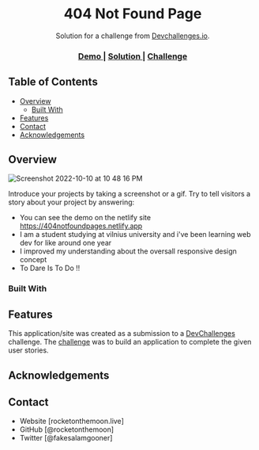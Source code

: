 <!-- Please update value in the {}  -->

<h1 align="center">404 Not Found Page</h1>

<div align="center">
   Solution for a challenge from  <a href="http://devchallenges.io" target="_blank">Devchallenges.io</a>.
</div>

<div align="center">
  <h3>
    <a href="https://https://www.figma.com/file/QeKWLNhB13zDjJzqR22TKE/404-page-challenge?node-id=1%3A4">
      Demo
    </a>
    <span> | </span>
    <a href="https://404notfoundpages.netlify.app">
      Solution
    </a>
    <span> | </span>
    <a href="https://devchallenges.io/challenges/wBunSb7FPrIepJZAg0sY">
      Challenge
    </a>
  </h3>
</div>

<!-- TABLE OF CONTENTS -->

## Table of Contents

- [Overview](#overview)
  - [Built With](#built-with)
- [Features](#features)
- [Contact](#contact)
- [Acknowledgements](#acknowledgements)

<!-- OVERVIEW -->

## Overview

![Screenshot 2022-10-10 at 10 48 16 PM](https://user-images.githubusercontent.com/90383172/194941964-802e0e68-696e-444c-82e8-9946475d62c2.jpg)

Introduce your projects by taking a screenshot or a gif. Try to tell visitors a story about your project by answering:

- You can see the demo on the netlify site https://404notfoundpages.netlify.app
- I am a student studying at vilnius university and i've been learning web dev for like around one year
- I improved my understanding about the oversall responsive design concept
- To Dare Is To Do !!

### Built With

<!-- This section should list any major frameworks that you built your project using. Here are a few examples.-->


## Features

<!-- List the features of your application or follow the template. Don't share the figma file here :) -->

This application/site was created as a submission to a [DevChallenges](https://devchallenges.io/challenges) challenge. The [challenge](https://devchallenges.io/challenges/wBunSb7FPrIepJZAg0sY) was to build an application to complete the given user stories.


## Acknowledgements

<!-- This section should list any articles or add-ons/plugins that helps you to complete the project. This is optional but it will help you in the future. For exmpale -->


## Contact

- Website [rocketonthemoon.live]
- GitHub [@rocketonthemoon]
- Twitter [@fakesalamgooner]
